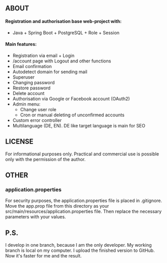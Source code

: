 ## ABOUT

#### Registration and authorisation base web-project with:
- Java + Spring Boot + PostgreSQL + Role + Session

#### Main features:
- Registration via email + Login
- /account page with Logout and other functions
- Email confirmation
- Autodetect domain for sending mail
- Superuser
- Changing password
- Restore password
- Delete account
- Authorisation via Google or Facebook account (OAuth2)
- Admin menu:
    - Change user role
    - Cron or manual deleting of unconfirmed accounts
- Custom error controller
- Multilanguage (DE, EN). DE like target language is main for SEO

## LICENSE

For informational purposes only.
Practical and commercial use is possible only with the permission of the author.

## OTHER

### application.properties

For security purposes, the application.properties file is placed in .gitignore. Move the app.prop file from this directory as your src/main/resources/application.properties file. Then replace the necessary parameters with your values.

## P.S.

I develop in one branch, because I am the only developer. My working branch is local on my computer. I upload the finished version to GitHub. Now it's faster for me and the result.